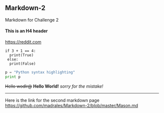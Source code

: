 ## Markdown-2
Markdown for Challenge 2

#### This is an H4 header

<https://reddit.com>

```
if 3 + 1 == 4:
  print(True)
 else:
  print(False)
```
```python
p = "Python syntax highlighting"
print p
```
~~Hello wodlr@~~
**Hello World!**
_sorry for the mistake!_
***

Here is the link for the second markdown page
<https://github.com/madrales/Markdown-2/blob/master/Mason.md>
